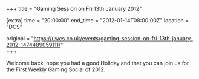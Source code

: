 +++
title = "Gaming Session on Fri 13th January 2012"

[extra]
time = "20:00:00"
end_time = "2012-01-14T08:00:00Z"
location = "DCS"

original = "https://uwcs.co.uk/events/gaming-session-on-fri-13th-january-2012-1474489059111/"    
+++

Welcome back, hope you had a good Holiday and that you can join us for the First Weekly Gaming Social of 2012.

